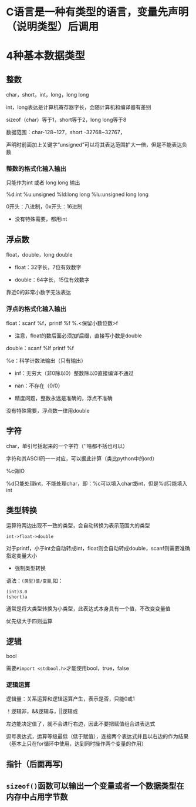 # C语言是一种有类型的语言，变量先声明（说明类型）后调用

# 4种基本数据类型
## 整数

char，short，int，long，long long

int，long表达是计算机寄存器字长，会随计算机和编译器有差别

sizeof（char）等于1，short等于2，long long等于8

数据范围：char-128~127，short -32768~32767，
 
声明时前面加上关键字“unsigned”可以将其表达范围扩大一倍，但是不能表达负数 

### 整数的格式化输入输出

只能作为int 或者 long long 输出

%d:int %u:unsigned %ld:long long %lu:unsigned long long

0开头：八进制，0x开头：16进制

* 没有特殊需要，都用int

## 浮点数

float，double，long double

* float：32字长，7位有效数字

* double：64字长，15位有效数字

靠近0的非常小数字无法表达

### 浮点的格式化输入输出
float：scanf %f，printf %f %.<保留小数位数>f

* 注意，float的数后面必须加f后缀，直接写小数是double

double：scanf %lf printf %f

%e：科学计数法输出（只有输出）

* inf：无穷大（非0除以0）整数除以0直接编译不通过

* nan：不存在（0/0）

* 精度问题，整数永远是准确的，浮点不准确

没有特殊需要，浮点数一律用double

## 字符
char，单引号括起来的一个字符（''啥都不括也可以）

字符和其ASCII码一一对应，可以据此计算（类比python中的ord）

%c做IO

%d只能处理int，不能处理char，即：%c可以填入char或int，但是%d只能填入int
## 类型转换
运算符两边出现不一致的类型，会自动转换为表示范围大的类型

`int->float->double`

对于printf，小于int会自动转成int，float则会自动转成double，scanf则需要准确指定变量大小

* 强制类型转换

语法：`(类型)值/变量`,如：
```
(int)3.0
(short)a
```
通常是将大类型转换为小类型，此表达式本身具有一个值，不改变变量值

优先级大于四则运算
## 逻辑

bool

需要`#import <stdbool.h>`才能使用bool，true，false
### 逻辑运算
逻辑量：关系运算和逻辑运算产生，表示是否，只能0或1

！逻辑非，&&逻辑与，||逻辑或

左边能决定值了，就不会进行右边，因此不要把赋值组合进表达式

逗号表达式，运算等级最低（低于赋值），连接两个表达式并且以右边的作为结果（基本上只在for循环中使用，达到同时操作两个变量的作用）
## 指针（后面再写)

## `sizeof()`函数可以输出一个变量或者一个数据类型在内存中占用字节数
